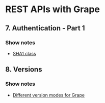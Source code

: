 # REST APIs with Grape

## 7. Authentication - Part 1

### Show notes

* [SHA1 class](http://ruby-doc.org/stdlib-2.1.0/libdoc/digest/rdoc/Digest/SHA1.html)

## 8. Versions

### Show notes

* [Different version modes for Grape](https://github.com/intridea/grape#versioning)
